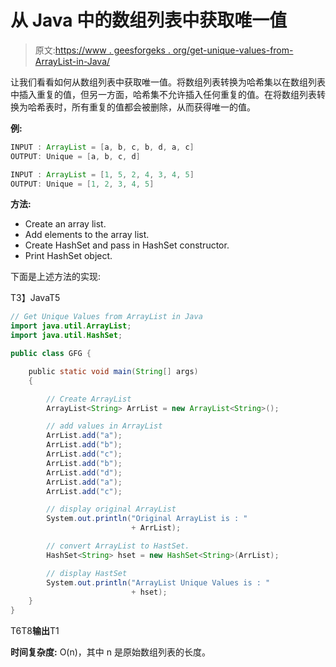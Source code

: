 # 从 Java 中的数组列表中获取唯一值

> 原文:[https://www . geesforgeks . org/get-unique-values-from-ArrayList-in-Java/](https://www.geeksforgeeks.org/get-unique-values-from-arraylist-in-java/)

让我们看看如何从数组列表中获取唯一值。将数组列表转换为哈希集以在数组列表中插入重复的值，但另一方面，哈希集不允许插入任何重复的值。在将数组列表转换为哈希表时，所有重复的值都会被删除，从而获得唯一的值。

**例:**

```java
INPUT : ArrayList = [a, b, c, b, d, a, c]
OUTPUT: Unique = [a, b, c, d]

INPUT : ArrayList = [1, 5, 2, 4, 3, 4, 5]
OUTPUT: Unique = [1, 2, 3, 4, 5]
```

**方法:**

*   Create an array list.
*   Add elements to the array list.
*   Create HashSet and pass in HashSet constructor.
*   Print HashSet object.

下面是上述方法的实现:

T3】JavaT5

```java
// Get Unique Values from ArrayList in Java
import java.util.ArrayList;
import java.util.HashSet;

public class GFG {

    public static void main(String[] args)
    {

        // Create ArrayList
        ArrayList<String> ArrList = new ArrayList<String>();

        // add values in ArrayList
        ArrList.add("a");
        ArrList.add("b");
        ArrList.add("c");
        ArrList.add("b");
        ArrList.add("d");
        ArrList.add("a");
        ArrList.add("c");

        // display original ArrayList
        System.out.println("Original ArrayList is : "
                           + ArrList);

        // convert ArrayList to HastSet.
        HashSet<String> hset = new HashSet<String>(ArrList);

        // display HastSet
        System.out.println("ArrayList Unique Values is : "
                           + hset);
    }
}
```

T6T8**输出**T1

**时间复杂度:** O(n)，其中 n 是原始数组列表的长度。
